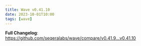 ```yaml
---
title: Wave v0.41.10
date: 2023-10-01T10:00
tags: [wave]
---
```


**Full Changelog**: https://github.com/seqeralabs/wave/compare/v0.41.9...v0.41.10
